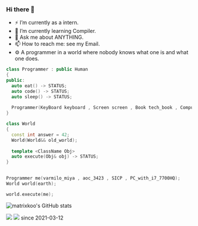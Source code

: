 ### Hi there 👋

- ⚡ I’m currently as a intern.
- 📕 I’m currently learning Compiler.
- 💬 Ask me about ANYTHING.
- 📫 How to reach me: see my Email.
- ⚙  A programmer in a world where nobody knows what one is and what one does.

```cpp
class Programmer : public Human
{
public:
  auto eat() -> STATUS;
  auto code() -> STATUS;
  auto sleep() -> STATUS;
  
  Programmer(KeyBoard keyboard , Screen screen , Book tech_book , Computer high_performance_computer);
}

class World
{
  const int answer = 42;
  World(World&& old_world);
  
  template <ClassName Obj>
  auto execute(Obj& obj) -> STATUS;
}
 

Programmer me(varmilo_miya , aoc_3423 , SICP , PC_with_i7_7700HQ);
World world(earth);

world.execute(me); 
```
![matrixkoo's GitHub stats](https://github-readme-stats.vercel.app/api?username=matrixkoo&include_all_commits=true&show_icons=true&count_private=true&theme=graywhite)

<img src="https://github-readme-stats.vercel.app/api/wakatime?username=dustb1n"/>
<img src="https://profile-counter.glitch.me/dustbin/count.svg"/>
since 2021-03-12

